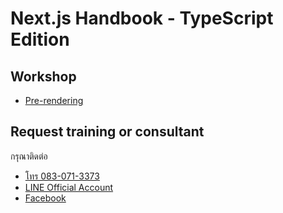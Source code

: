 
# Next.js Handbook - TypeScript Edition

## Workshop
- [Pre-rendering](pre-rendering/readme.md)


## Request training or consultant

กรุณาติดต่อ 
- [โทร 083-071-3373](tel:083-071-3373) 
- [LINE Official Account](https://line.me/R/ti/p/%40nextflow)
- [Facebook](https://www.facebook.com/nextflow)